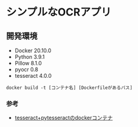 # シンプルなOCRアプリ
## 開発環境
- Docker 20.10.0
- Python 3.9.1
- Pillow     8.1.0
- pyocr      0.8
- tesseract 4.0.0
  
```docker:dockerのビルド
docker build -t [コンテナ名] [Dockerfileがあるパス]
```
<!-- ```docker:ローカルフォルダとのマウント
docker run -v [ローカルパス]:/usr/share/host --name [コンテナ名] -it [イメージ名] /bin/bash
``` 
マウントがうまくいかなかった
pythonイメージでマウントするとうまくいったので、pythonイメージからDockerfile通りにインストールした
-->

### 参考
- [tesseract+pytesseractのdockerコンテナ](https://qiita.com/cranpun/items/704a32f0def141ea1da4)
